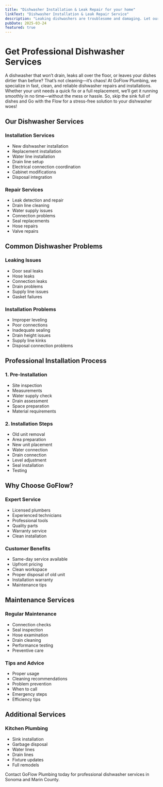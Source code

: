```yaml
---
title: "Dishwasher Installation & Leak Repair for your home"
linkText: "Dishwasher Installation & Leak Repair Service" 
description: "Leaking dishwashers are troublesome and damaging. Let our expert plumbers repair the leak or replace your dishwasher, if you are ready, with upfront pricing."
pubDate: 2025-03-24
featured: true
---
```


# Get Professional Dishwasher Services

A dishwasher that won’t drain, leaks all over the floor, or leaves your dishes dirtier than before? That’s not cleaning—it’s chaos! At GoFlow Plumbing, we specialize in fast, clean, and reliable dishwasher repairs and installations. Whether your unit needs a quick fix or a full replacement, we’ll get it running smoothly in no time—without the mess or hassle. So, skip the sink full of dishes and Go with the Flow for a stress-free solution to your dishwasher woes!

## Our Dishwasher Services

### Installation Services
- New dishwasher installation
- Replacement installation
- Water line installation
- Drain line setup
- Electrical connection coordination
- Cabinet modifications
- Disposal integration

### Repair Services
- Leak detection and repair
- Drain line cleaning
- Water supply issues
- Connection problems
- Seal replacements
- Hose repairs
- Valve repairs

## Common Dishwasher Problems

### Leaking Issues
- Door seal leaks
- Hose leaks
- Connection leaks
- Drain problems
- Supply line issues
- Gasket failures

### Installation Problems
- Improper leveling
- Poor connections
- Inadequate sealing
- Drain height issues
- Supply line kinks
- Disposal connection problems

## Professional Installation Process

### 1. Pre-Installation
- Site inspection
- Measurements
- Water supply check
- Drain assessment
- Space preparation
- Material requirements

### 2. Installation Steps
- Old unit removal
- Area preparation
- New unit placement
- Water connection
- Drain connection
- Level adjustment
- Seal installation
- Testing

## Why Choose GoFlow?

### Expert Service
- Licensed plumbers
- Experienced technicians
- Professional tools
- Quality parts
- Warranty service
- Clean installation

### Customer Benefits
- Same-day service available
- Upfront pricing
- Clean workspace
- Proper disposal of old unit
- Installation warranty
- Maintenance tips

## Maintenance Services

### Regular Maintenance
- Connection checks
- Seal inspection
- Hose examination
- Drain cleaning
- Performance testing
- Preventive care

### Tips and Advice
- Proper usage
- Cleaning recommendations
- Problem prevention
- When to call
- Emergency steps
- Efficiency tips

## Additional Services

### Kitchen Plumbing
- Sink installation
- Garbage disposal
- Water lines
- Drain lines
- Fixture updates
- Full remodels

Contact GoFlow Plumbing today for professional dishwasher services in Sonoma and Marin County.
